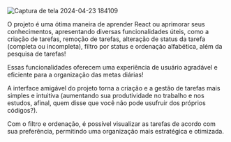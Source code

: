 ![Captura de tela 2024-04-23 184109](https://github.com/JonaSPyt/To-do-list---React/assets/91990996/bf6ac325-0573-4a07-b8eb-5fa80f1b3ac7)

O projeto é uma ótima maneira de aprender React ou aprimorar seus conhecimentos, apresentando diversas funcionalidades úteis, como a criação de tarefas, remoção de tarefas, alteração de status da tarefa (completa ou incompleta), filtro por status e ordenação alfabética, além da pesquisa de tarefas!

Essas funcionalidades oferecem uma experiência de usuário agradável e eficiente para a organização das metas diárias!

 A interface amigável do projeto torna a criação e a gestão de tarefas mais simples e intuitiva (aumentando sua produtividade no trabalho e nos estudos, afinal, quem disse que você não pode usufruir dos próprios códigos?). 

Com o filtro e ordenação, é possível visualizar as tarefas de acordo com sua preferência, permitindo uma organização mais estratégica e otimizada.
